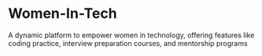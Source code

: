 # Women-In-Tech
A dynamic platform to empower women in technology, offering features like coding practice, interview preparation courses, and mentorship programs
